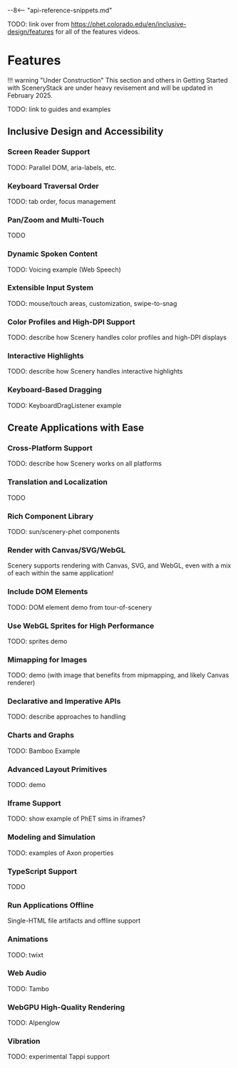--8<-- "api-reference-snippets.md"

<link rel="stylesheet" href="/css/examples.css">

TODO: link over from https://phet.colorado.edu/en/inclusive-design/features for all of the features videos.

# Features

!!! warning "Under Construction"
    This section and others in Getting Started with SceneryStack are under heavy revisement
    and will be updated in February 2025.

TODO: link to guides and examples

## Inclusive Design and Accessibility

### Screen Reader Support

TODO: Parallel DOM, aria-labels, etc.

### Keyboard Traversal Order

TODO: tab order, focus management

### Pan/Zoom and Multi-Touch

TODO

### Dynamic Spoken Content

TODO: Voicing example (Web Speech)

### Extensible Input System

TODO: mouse/touch areas, customization, swipe-to-snag

### Color Profiles and High-DPI Support

TODO: describe how Scenery handles color profiles and high-DPI displays

### Interactive Highlights

TODO: describe how Scenery handles interactive highlights

### Keyboard-Based Dragging

TODO: KeyboardDragListener example

## Create Applications with Ease

### Cross-Platform Support

TODO: describe how Scenery works on all platforms

### Translation and Localization

TODO

### Rich Component Library

TODO: sun/scenery-phet components

### Render with Canvas/SVG/WebGL

Scenery supports rendering with Canvas, SVG, and WebGL, even with a mix of each within the same application!

<div id="renderer-example" class="sandbox-example"></div>
<script type="module" async src="/js/features/renderer-example.js"></script>

### Include DOM Elements

TODO: DOM element demo from tour-of-scenery

### Use WebGL Sprites for High Performance

TODO: sprites demo

### Mimapping for Images

TODO: demo (with image that benefits from mipmapping, and likely Canvas renderer)

### Declarative and Imperative APIs

TODO: describe approaches to handling

### Charts and Graphs

TODO: Bamboo Example

### Advanced Layout Primitives

TODO: demo

### Iframe Support

TODO: show example of PhET sims in iframes?

### Modeling and Simulation

TODO: examples of Axon properties

### TypeScript Support

TODO

### Run Applications Offline

Single-HTML file artifacts and offline support

### Animations

TODO: twixt

### Web Audio

TODO: Tambo

### WebGPU High-Quality Rendering

TODO: Alpenglow

### Vibration

TODO: experimental Tappi support